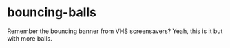 # bouncing-balls
Remember the bouncing banner from VHS screensavers? Yeah, this is it but with more balls.
